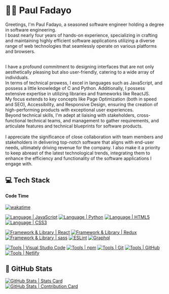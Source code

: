 # :man_student: Paul Fadayo

<!-- ## :tipping_hand_man: About Me -->

Greetings, I'm Paul Fadayo, a seasoned software engineer holding a degree in software engineering.\
I boast nearly four years of hands-on experience, specializing in crafting and maintaining highly efficient software applications utilizing a diverse range of web technologies that seamlessly operate on various platforms and browsers.

<br />
I have a profound commitment to designing interfaces that are not only aesthetically pleasing but also user-friendly, catering to a wide array of individuals.
<br />
In terms of technical prowess, I excel in languages such as JavaScript, and possess a little knowledge of C and Python.
Additionally, I possess extensive expertise in utilizing libraries and frameworks like ReactJS. 
<br />
My focus extends to key concepts like Page Optimization (both in speed and SEO), Accessibility, and Responsive Design, ensuring the creation of high-performing products with exceptional user experiences.
<br />
Beyond technical skills, I'm adept at liaising with stakeholders, cross-functional technical teams, and management to gather requirements, and articulate features and technical blueprints for software products.
<br />
<br />
I appreciate the significance of close collaboration with team members and stakeholders in delivering top-notch software that aligns with end-user needs, ultimately driving revenue for the company. I also make it a priority to keep abreast of the latest technological trends, integrating them to enhance the efficiency and functionality of the software applications I engage with.
<!-- - ![](https://komarev.com/ghpvc/?username=fadayopaul&style=flat-square)  -->

<!-- Reach -->
<!-- 
- [![Paul Fadayo | LinkedIn](https://img.shields.io/badge/Paul_Fadayo-eeeeee?style=for-the-badge&logo=linkedin&logoColor=ffffff&labelColor=0A66C2)][reach_linkedin]
[![fadayopaul | G Mail](https://img.shields.io/badge/fadayopaul-eeeeee?style=for-the-badge&logo=gmail&logoColor=ffffff&labelColor=EA4335)][reach_gmail]
[![fadayopaul | Twitter](https://img.shields.io/badge/fadayopaul-eeeeee?style=for-the-badge&logo=twitter&logoColor=ffffff&labelColor=00acee)][reach_twitter]
 -->

## :computer: Tech Stack

#### Code Time
[![wakatime](https://wakatime.com/badge/user/d7fff28d-e87e-49dc-9891-63487d096a8c.svg)](https://wakatime.com/@d7fff28d-e87e-49dc-9891-63487d096a8c)

<!-- #### Language  -->

[![Language | JavaScript](https://img.shields.io/badge/Javascript-eeeeee?style=for-the-badge&logo=javascript&logoColor=F7DF1E&labelColor=000000)][javascript]
[![Language | Python](https://img.shields.io/badge/Python-eeeeee?style=for-the-badge&logo=python&logoColor=ffffff&labelColor=3776AB)][python]
[![Language | HTML5](https://img.shields.io/badge/html5-eeeeee?style=for-the-badge&logo=html5&logoColor=ffffff&labelColor=E34F26)][html5]
[![Language | CSS3](https://img.shields.io/badge/CSS3-eeeeee?style=for-the-badge&logo=css3&logoColor=ffffff&labelColor=1572B6)][css3]


<!-- #### Framework & Library  -->
[![Framework & Library | React](https://img.shields.io/badge/React-eeeeee?style=for-the-badge&logo=react&logoColor=61DAFB&labelColor=20232A)][react]
[![Framework & Library | Redux](https://img.shields.io/badge/Redux-eeeeee?style=for-the-badge&logo=redux&logoColor=764ABC&labelColor=20232A)][redux]
[![Framework & Library | sass](https://img.shields.io/badge/SASS-hotpink.svg?style=for-the-badge&logo=SASS&logoColor=white)][sass]
[![ESLint](https://img.shields.io/badge/ESLint-4B3263?style=for-the-badge&logo=eslint&logoColor=white)][eslint]
[![Graphql](https://img.shields.io/badge/Graphql-000000?style=for-the-badge&logo=graphql&logoColor=ff69b4&labelColor=ffffff)][graphql]

<!-- #### Tools  -->

[![Tools | Visual Studio Code](https://img.shields.io/badge/Visual_Studio_Code-eeeeee?style=for-the-badge&logo=visual-studio-code&logoColor=007ACC&labelColor=2C2C32)][visual_studio_code]
[![Tools | npm](https://img.shields.io/badge/npm-CC3534?style=for-the-badge&logo=npm&logoColor=CB3837&labelColor=fefefe)][npm]
[![Tools | Git](https://img.shields.io/badge/Git-eeeeee?style=for-the-badge&logo=git&logoColor=F05032&labelColor=f0efe7)][git]
[![Tools | GitHub](https://img.shields.io/badge/Github-eeeeee?style=for-the-badge&logo=github&logoColor=ffffff&labelColor=181717)][github]
[![Tools | Netlify](https://img.shields.io/badge/Netlify-181717?style=for-the-badge&logo=netlify&logoColor=20C6B7&labelColor=ffffff)][netlify]


<!--
[![Tools | Heroku](https://img.shields.io/badge/Heroku-eeeeee?style=for-the-badge&logo=heroku&logoColor=ffffff&labelColor=430098)][heroku]
[![Tools | MS Office](https://img.shields.io/badge/Microsoft_Office-eeeeee?style=for-the-badge&logo=microsoft-office&logoColor=D83B01&labelColor=fefefe)][microsoft_office]
-->

## :memo: GitHub Stats
<!--  Stats Card -->
[![GitHub Stats | Stats Card](https://github-readme-stats.vercel.app/api?username=fadayopaul&show_icons=true&theme=tokyonight&count_private=true&hide=stars)][stats_card] &nbsp;  
[![GitHub Stats | Contribution Card](https://github-readme-streak-stats.herokuapp.com/?user=fadayopaul&theme=tokyonight)][streak_stats]



<!-- LINKS -->

<!--  Language -->
[css3]: https://developer.mozilla.org/en-US/docs/Web/CSS
[html5]: https://developer.mozilla.org/en-US/docs/Web/HTML
[javascript]: https://developer.mozilla.org/en-US/docs/Web/JavaScript
[python]: https://www.python.org/



<!-- Framework & Library -->
[react]: https://reactjs.org/
[redux]: https://redux.js.org/
[sass]: https://sass-lang.com/ 
[eslint]: https://eslint.org/
[graphql]: https://graphql.org/

<!-- Tools -->

[git]: https://git-scm.com/
[github]: https://github.com/
[heroku]: https://www.heroku.com/
[netlify]: https://www.netlify.com/
[microsoft_office]: https://www.microsoft.com/en-in/microsoft-365/microsoft-office
[npm]: https://www.npmjs.com/
[visual_studio_code]: https://code.visualstudio.com/

<!-- GitHub Stats -->

[stats_card]: https://github.com/anuraghazra/github-readme-stats
[streak_stats]: https://github.com/DenverCoder1/github-readme-streak-stats

<!-- Reach -->

[reach_twitter]: https://twitter.com/fadayopaul
[reach_gmail]: mailto:paulfadayo@gmail.com?subject=GitHub%20Hello
[reach_linkedin]: https://www.linkedin.com/in/fadayopaul

